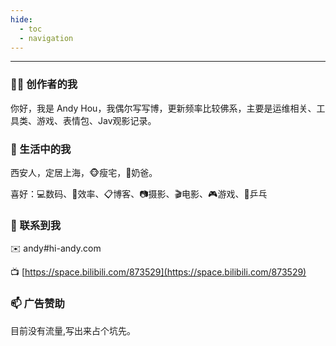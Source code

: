 ```yaml
---
hide:
  - toc
  - navigation
---
```



<!-- <progress value="0.28">28.5%</progress> -->
<hr>


### ✍🏻 创作者的我
你好，我是 Andy Hou，我偶尔写写博，更新频率比较佛系，主要是运维相关、工具类、游戏、表情包、Jav观影记录。

### 🏡 生活中的我
西安人，定居上海，🐵瘦宅，👶奶爸。

喜好：💻数码、🔨效率、📋博客、📷摄影、🎬电影、🎮游戏、🏓️乒乓

### 🍺 联系到我
✉️ andy#hi-andy.com

📺 [https://space.bilibili.com/873529](https://space.bilibili.com/873529)

 <!-- <object data="//widget.weibo.com/weiboshow/index.php?language=&width=0&height=600&fansRow=2&ptype=0&speed=0&skin=1&isTitle=0&noborder=1&isWeibo=1&isFans=0&uid=2063357944&verifier=a81cad33&colors=d6f3f7,ffffff,000000,90CAF9,ecfbfd&dpc=1" width="100%" height="600px" type="text/html">
    Embedded data failed to be displayed.
</object> -->

### 📫 广告赞助
目前没有流量,写出来占个坑先。